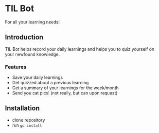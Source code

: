 # TIL Bot
For all your learning needs!

## Introduction
TIL Bot helps record your daily learnings and helps you to quiz yourself on your newfound knowledge.

### Features
- Save your daily learnings
- Get quizzed about a previous learning
- Get a summary of your learnings for the week/month
- Send you cat pics! (not really, but can upon request)

## Installation
- clone repository
- run `go install`
